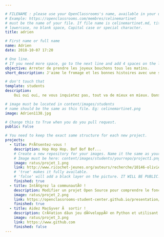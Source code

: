 ```yaml
---

# FILENAME : please use your OpenClassrooms's name, available in your url.
# Example: https://openclassrooms.com/membres/celinemartinet
# must be the name of your file. If file name is celinemartinet.md, title is celinemartinet.
# lowercase, no blank space, Capital case or special character.
title: adrien

# First name or full name
name: Adrien
date: 2018-10-07 17:20

# One line.
# If you need more space, go to the next line and add 4 spaces on the left, as in 'description'.
objective: Arreter de prendre les joyeux bouchons tous les matins.
short_description: J'aime le fromage et les bonnes histoires avec une soupe.

# don't touch that
template: students
description:
    Oui oui oui, ne vous inquietez pas, tout va de mieux en mieux. Dans le meilleur des mondes. Ah ca, je ne sais pas.

# image must be located in content/images/students
# name should be the same as this file. Eg: celinemartinet.png
image: Adrien1138.jpg

# Change this to True when you do you pull request.
public: False

# You need to keep the exact same structure for each new project.
projects:
  - title: PrÃ©sentez-vous !
    description: Hop Hop Hop. Bof Bof Bof...
    # Create a new repository for your images. Name it the same as your nickname and profile picture.
    # Image must be here: content/images/students/yourrepo/project1.png
    image: ratus/projet_1.png
    link: http://www.ricochet-jeunes.org/auteurs/recherche/10146-olivier-vogel
    # 'true' makes it fully available.
    # 'false' will add a black layer on the picture. IT WILL BE PUBLIC!
    finished: true
  - title: IntÃ©grez la communautÃ© !
    description: Modifier un projet Open Source pour comprendre le fonctionnement de Git, de Github et des pull requests. 
    image: ratus/projet_2.png
    link: https://openclassrooms-student-center.github.io/presentation/students/ratus.html
    finished: true
  - title: Aidez MacGyver Ã  sortir !
    description: CrÃ©ation dâun jeu dÃ©veloppÃ© en Python et utilisant PyGame.
    image: ratus/projet_3.png
    link: https://www.github.com
    finished: false
---
```

